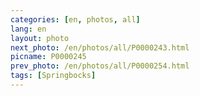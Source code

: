 ```yaml
---
categories: [en, photos, all]
lang: en
layout: photo
next_photo: /en/photos/all/P0000243.html
picname: P0000245
prev_photo: /en/photos/all/P0000254.html
tags: [Springbocks]
---
```

